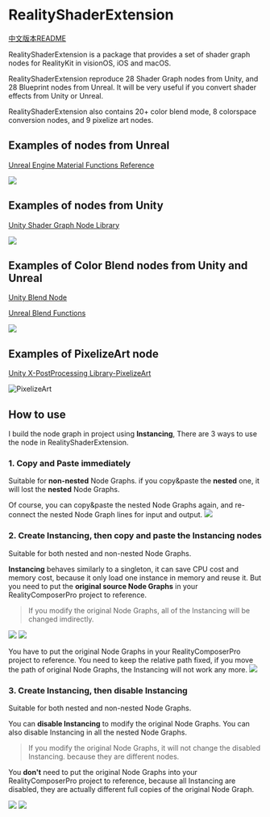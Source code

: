 # RealityShaderExtension

[中文版本README](./README_CN.md)



RealityShaderExtension is a package that provides a set of shader graph nodes for RealityKit in visionOS, iOS and macOS. 

RealityShaderExtension reproduce 28 Shader Graph nodes from Unity, and 28 Blueprint nodes from Unreal. It will be very useful if you convert shader effects from Unity or Unreal.

RealityShaderExtension also contains 20+ color blend mode,  8 colorspace conversion nodes, and 9 pixelize art nodes.

## Examples of nodes from Unreal

[Unreal Engine Material Functions Reference](https://dev.epicgames.com/documentation/en-us/unreal-engine/unreal-engine-material-functions-reference)

![](./README.assets/UEMaterial.gif)

## Examples of nodes from Unity

[Unity Shader Graph Node Library](https://docs.unity3d.com/Packages/com.unity.shadergraph@12.1/manual/Node-Library.html)

![](./README.assets/UnityMaterial.gif)

## Examples of Color Blend nodes from Unity and Unreal

[Unity Blend Node](https://docs.unity3d.com/Packages/com.unity.shadergraph@12.1/manual/Blend-Node.html)

[Unreal Blend Functions](https://dev.epicgames.com/documentation/en-us/unreal-engine/blend-material-functions-in-unreal-engine)

![](./README.assets/ColorBlendMaterial.png)

## Examples of PixelizeArt node

[Unity X-PostProcessing Library-PixelizeArt](https://github.com/QianMo/X-PostProcessing-Library/tree/master/Assets/X-PostProcessing/Effects/PixelizeQuad)

![PixelizeArt](./README.assets/PixelizeArt.gif)




## How to use
I build the node graph in project using **Instancing**, There are 3 ways to use the node in RealityShaderExtension.
### 1. Copy and Paste immediately
Suitable for **non-nested** Node Graphs. if you copy&paste the **nested** one, it will lost the **nested** Node Graphs.

Of course, you can copy&paste the nested Node Graphs again, and re-connect the nested Node Graph lines for input and output.
![](./README.assets/Nested.png)
### 2. Create Instancing, then copy and paste the Instancing nodes
Suitable for both nested and non-nested Node Graphs.

**Instancing** behaves similarly to a singleton, it can save CPU cost and memory cost, because it only load one instance in memory and reuse it. But you need to put the **original source Node Graphs** in your RealityComposerPro project to reference.

> If you modify the original Node Graphs, all of the Instancing will be changed imdirectly.

![](./README.assets/CreateInstancing.png)
![](./README.assets/PasteInstancing.png)

You have to put the original Node Graphs in your RealityComposerPro project to reference. You need to keep the relative path fixed, if you move the path of original Node Graphs, the Instancing will not work any more.
![](./README.assets/YourScene.png)

### 3. Create Instancing, then disable Instancing
Suitable for both nested and non-nested Node Graphs.

You can **disable Instancing** to modify the original Node Graphs. You can also disable Instancing in all the nested Node Graphs. 
> If you modify the original Node Graphs, it will not change the disabled Instancing. because they are different nodes.

You **don't** need to put the original Node Graphs into your RealityComposerPro project to reference, because all Instancing are disabled, they are actually different full copies of the original Node Graph.



![](./README.assets/DisableInstancing.png)
![](./README.assets/DisableNestedInstancing.png)